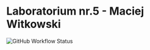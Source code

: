 # Laboratorium nr.5 - Maciej Witkowski
![GitHub Workflow Status](https://img.shields.io/github/workflow/status/TestowanieAutomatyczneUG/laboratorium-5-maciej-witkowski/Python%20package?style=plastic)
